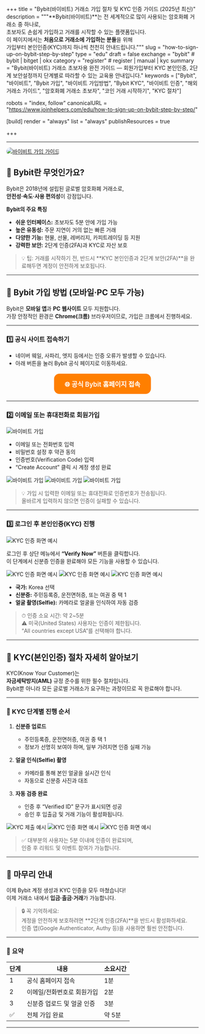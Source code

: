 +++
title = "Bybit(바이비트) 거래소 가입 절차 및 KYC 인증 가이드 (2025년 최신)"
description = """**Bybit(바이비트)**는 전 세계적으로 많이 사용되는 암호화폐 거래소 중 하나로,  
초보자도 손쉽게 가입하고 거래를 시작할 수 있는 플랫폼입니다.  
이 페이지에서는 **처음으로 거래소에 가입하는 분들**을 위해  
가입부터 본인인증(KYC)까지 하나씩 천천히 안내드립니다."""
slug = "how-to-sign-up-on-bybit-step-by-step"
type = "edu"
draft = false
exchange = "bybit"   # bybit | bitget | okx
category = "register" # register | manual | kyc
summary = "Bybit(바이비트) 거래소 초보자용 완전 가이드 — 회원가입부터 KYC 본인인증, 2단계 보안설정까지 단계별로 따라할 수 있는 교육용 안내입니다."
keywords = ["Bybit", "바이비트", "Bybit 가입", "바이비트 가입방법", "Bybit KYC", "바이비트 인증", "해외거래소 가이드", "암호화폐 거래소 초보자", "코인 거래 시작하기", "KYC 절차"]

robots = "index, follow"
canonicalURL = "https://www.joinhelpers.com/edu/how-to-sign-up-on-bybit-step-by-step/"

[build]
  render = "always"
  list = "always"
  publishResources = true

+++

---
<a href="/go/bybit-next/"
   target="_blank"
   rel="noopener nofollow sponsored">
  <img src="/images/join/logo1.png" alt="바이비트 가입 가이드" style="max-width:100%; border-radius:12px;">
</a>

## 📘 Bybit란 무엇인가요?

Bybit은 2018년에 설립된 글로벌 암호화폐 거래소로,  
**안전성·속도·사용 편의성**이 강점입니다.  

**Bybit의 주요 특징**
- **쉬운 인터페이스:** 초보자도 5분 안에 가입 가능  
- **높은 유동성:** 주문 지연이 거의 없는 빠른 거래  
- **다양한 기능:** 현물, 선물, 레버리지, 카피트레이딩 등 지원  
- **강력한 보안:** 2단계 인증(2FA)과 KYC로 자산 보호  

> 💡 팁: 거래를 시작하기 전, 반드시 **KYC 본인인증과 2단계 보안(2FA)**을 완료해두면 계정이 안전하게 보호됩니다.

---

## 📱 Bybit 가입 방법 (모바일·PC 모두 가능)

Bybit은 **모바일 앱**과 **PC 웹사이트** 모두 지원합니다.  
가장 안정적인 환경은 **Chrome(크롬)** 브라우저이므로, 가입은 크롬에서 진행하세요.

---

### 1️⃣ 공식 사이트 접속하기
- 네이버 웨일, 사파리, 엣지 등에서는 인증 오류가 발생할 수 있습니다.  
- 아래 버튼을 눌러 Bybit 공식 페이지로 이동하세요.  

<div align="center" style="margin: 18px 0;">
  <a href="/go/bybit-next/" target="_blank" rel="noopener noreferrer"
     style="display:inline-block;padding:14px 28px;border-radius:14px;
     background:#ff7f00;color:#fff;font-weight:600;font-size:17px;
     text-decoration:none;">
     🌐 공식 Bybit 홈페이지 접속
  </a>
</div>

---

### 2️⃣ 이메일 또는 휴대전화로 회원가입
![바이비트 가입](/images/join/3.jpg)

- 이메일 또는 전화번호 입력  
- 비밀번호 설정 후 약관 동의  
- 인증번호(Verification Code) 입력  
- “Create Account” 클릭 시 계정 생성 완료  

![바이비트 가입](/images/join/4.jpg)
![바이비트 가입](/images/join/5.jpg)
![바이비트 가입](/images/join/6.jpg)

> 💡 가입 시 입력한 이메일 또는 휴대전화로 인증번호가 전송됩니다.  
> 올바르게 입력하지 않으면 인증이 실패할 수 있습니다.

---

### 3️⃣ 로그인 후 본인인증(KYC) 진행
![KYC 인증 화면 예시](/images/join/7.jpg)

로그인 후 상단 메뉴에서 **“Verify Now”** 버튼을 클릭합니다.  
이 단계에서 신분증 인증을 완료해야 모든 기능을 사용할 수 있습니다.

![KYC 인증 화면 예시](/images/join/8.jpg)
![KYC 인증 화면 예시](/images/join/10.jpg)
![KYC 인증 화면 예시](/images/join/11.jpg)

- **국가:** Korea 선택  
- **신분증:** 주민등록증, 운전면허증, 또는 여권 중 택 1  
- **얼굴 촬영(Selfie):** 카메라로 얼굴을 인식하여 자동 검증  

> ⏱ 인증 소요 시간: 약 2~5분  
> ⚠️ 미국(United States) 사용자는 인증이 제한됩니다.  
> “All countries except USA”를 선택해야 합니다.

---

## 🔐 KYC(본인인증) 절차 자세히 알아보기

KYC(Know Your Customer)는  
**자금세탁방지(AML)** 규정 준수를 위한 필수 절차입니다.  
Bybit뿐 아니라 모든 글로벌 거래소가 요구하는 과정이므로 꼭 완료해야 합니다.

---

### 📄 KYC 단계별 진행 순서

1. **신분증 업로드**
   - 주민등록증, 운전면허증, 여권 중 택 1
   - 정보가 선명히 보여야 하며, 일부 가려지면 인증 실패 가능  

2. **얼굴 인식(Selfie) 촬영**
   - 카메라를 통해 본인 얼굴을 실시간 인식  
   - 자동으로 신분증 사진과 대조  

3. **자동 검증 완료**
   - 인증 후 “Verified ID” 문구가 표시되면 성공  
   - 승인 후 입출금 및 거래 기능이 활성화됩니다.  

![KYC 제출 예시](/images/join/12.jpg)
![KYC 인증 화면 예시](/images/join/13.jpg)
![KYC 인증 화면 예시](/images/join/14.jpg)

> ✅ 대부분의 사용자는 5분 이내에 인증이 완료되며,  
> 인증 후 리워드 및 이벤트 참여가 가능합니다.

---

## 🎯 마무리 안내

이제 Bybit 계정 생성과 KYC 인증을 모두 마쳤습니다!  
이제 거래소 내에서 **입금·출금·거래**가 가능합니다.  

> 🔒 꼭 기억하세요:  
> 계정을 안전하게 보호하려면 **2단계 인증(2FA)**을 반드시 활성화하세요.  
> 인증 앱(Google Authenticator, Authy 등)을 사용하면 훨씬 안전합니다.

---

### 📌 요약

| 단계 | 내용 | 소요시간 |
|------|------|-----------|
| 1 | 공식 홈페이지 접속 | 1분 |
| 2 | 이메일/전화번호로 회원가입 | 2분 |
| 3 | 신분증 업로드 및 얼굴 인증 | 3분 |
| ✅ | 전체 가입 완료 | 약 5분 |

---